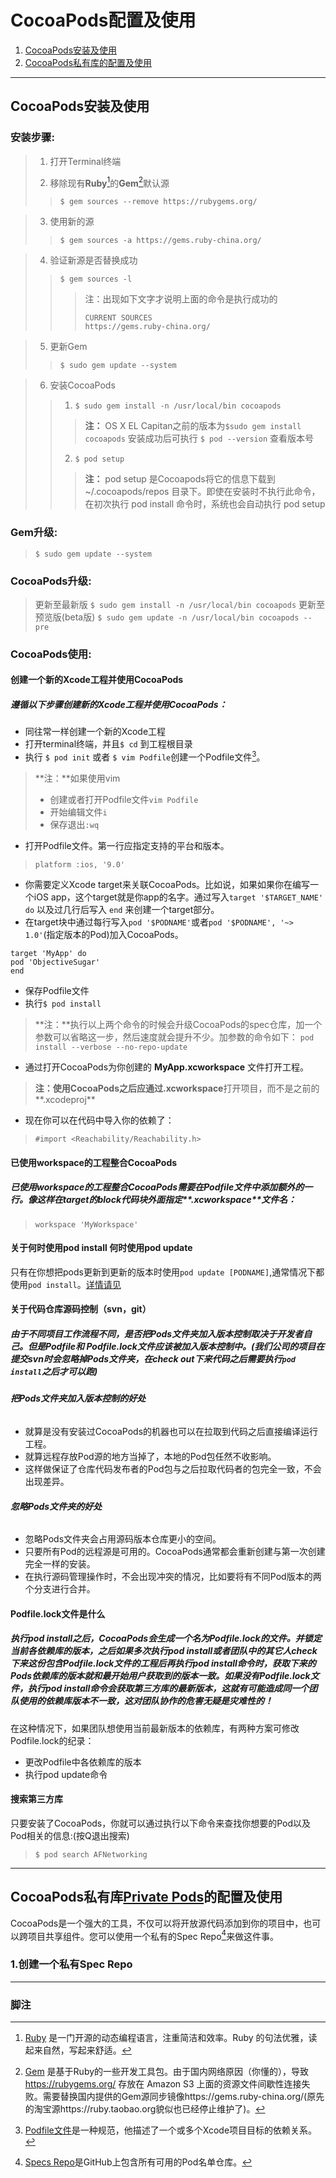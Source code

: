 CocoaPods配置及使用
========================

1.	[CocoaPods安装及使用](#CocoaPods安装及使用)
2.	[CocoaPods私有库的配置及使用](#CocoaPods私有库的配置及使用)

----------

CocoaPods安装及使用
-------------------------------

### **安装步骤:**
>  1. 打开Terminal终端
>  
>  2.   移除现有**Ruby**[^Ruby]的**Gem**[^Gem]默认源
>>  `$ gem sources --remove https://rubygems.org/`

>  3.   使用新的源
>>  `$ gem sources -a https://gems.ruby-china.org/`

>  4.   验证新源是否替换成功
>>  `$ gem sources -l`
>>>  注：出现如下文字才说明上面的命令是执行成功的
>>> ```
>>> CURRENT SOURCES 
>>> https://gems.ruby-china.org/
>>>```

>  5.   更新Gem
>> `$ sudo gem update --system`

>  6.   安装CocoaPods
>>1. `$ sudo gem install -n /usr/local/bin cocoapods`
>>>  **注：** OS X EL Capitan之前的版本为`$sudo gem install cocoapods`
>>> 安装成功后可执行 `$ pod --version` 查看版本号
>> 2.  `$ pod setup`
>>>  **注：** pod setup 是Cocoapods将它的信息下载到 ~/.cocoapods/repos 目录下。即使在安装时不执行此命令，在初次执行 pod install 命令时，系统也会自动执行 pod setup

### **Gem升级:**
> `$ sudo gem update --system`

### **CocoaPods升级:**
> 更新至最新版
>`$ sudo gem install -n /usr/local/bin cocoapods`
> 更新至预览版(beta版)
>`$ sudo gem update -n /usr/local/bin cocoapods --pre` 

### **CocoaPods使用:**
#### 创建一个新的Xcode工程并使用CocoaPods
##### 遵循以下步骤创建新的Xcode工程并使用CocoaPods：

 - 同往常一样创建一个新的Xcode工程
 - 打开terminal终端，并且`$ cd` 到工程根目录
 - 执行 `$ pod init` 或者 `$ vim Podfile`创建一个Podfile文件[^Podfile文件]。
 > **注：**如果使用vim
 >  - 创建或者打开Podfile文件`vim Podfile`
 >  - 开始编辑文件`i` 
 >  - 保存退出`:wq` 

 - 打开Podfile文件。第一行应指定支持的平台和版本。
 >`platform :ios, '9.0'`

 - 你需要定义Xcode target来关联CocoaPods。比如说，如果如果你在编写一个iOS app，这个target就是你app的名字。通过写入`target '$TARGET_NAME' do` 以及过几行后写入 `end` 来创建一个target部分。
 - 在target块中通过每行写入`pod '$PODNAME'`或者`pod '$PODNAME', '~> 1.0'`(指定版本的Pod)加入CocoaPods。
 ```
 target 'MyApp' do
pod 'ObjectiveSugar'
end
```

 - 保存Podfile文件
 - 执行`$ pod install`
 >**注：**执行以上两个命令的时候会升级CocoaPods的spec仓库，加一个参数可以省略这一步，然后速度就会提升不少。加参数的命令如下：
>`pod install --verbose --no-repo-update`

 - 通过打开CocoaPods为你创建的 **MyApp.xcworkspace** 文件打开工程。
 >**注：**使用CocoaPods之后应通过**.xcworkspace**打开项目，而不是之前的**.xcodeproj**

 - 现在你可以在代码中导入你的依赖了：
 >`#import <Reachability/Reachability.h>`


#### 已使用workspace的工程整合CocoaPods
##### 已使用workspace的工程整合CocoaPods需要在Podfile文件中添加额外的一行。像这样在target的block代码块外面指定**.xcworkspace**文件名：
> `workspace 'MyWorkspace'`

#### 关于何时使用pod install 何时使用pod update
只有在你想把pods更新到更新的版本时使用`pod update [PODNAME]`,通常情况下都使用`pod install`。[详情请见](https://guides.cocoapods.org/using/pod-install-vs-update.html)

#### 关于代码仓库源码控制（svn，git）
##### 由于不同项目工作流程不同，是否把Pods文件夹加入版本控制取决于开发者自己。但是**Podfile和 Podfile.lock文件应该被加入版本控制中**。(我们公司的项目在提交svn时会忽略掉Pods文件夹，在check out下来代码之后需要执行`pod install`之后才可以跑)

###### **把Pods文件夹加入版本控制的好处**
 - 就算是没有安装过CocoaPods的机器也可以在拉取到代码之后直接编译运行工程。
 - 就算远程存放Pod源的地方当掉了，本地的Pod包任然不收影响。
 - 这样做保证了仓库代码发布者的Pod包与之后拉取代码者的包完全一致，不会出现差异。
###### **忽略Pods文件夹的好处**
 - 忽略Pods文件夹会占用源码版本仓库更小的空间。
 - 只要所有Pod的远程源是可用的。CocoaPods通常都会重新创建与第一次创建完全一样的安装。
 - 在执行源码管理操作时，不会出现冲突的情况，比如要将有不同Pod版本的两个分支进行合并。 

#### Podfile.lock文件是什么
##### 执行pod install之后，CocoaPods会生成一个名为Podfile.lock的文件。并锁定当前各依赖库的版本，之后如果多次执行pod install或者团队中的其它人check下来这份包含Podfile.lock文件的工程后再执行pod install命令时，获取下来的Pods依赖库的版本就和最开始用户获取到的版本一致。如果没有Podfile.lock文件，执行pod install命令会获取第三方库的最新版本，这就有可能造成同一个团队使用的依赖库版本不一致，这对团队协作的危害无疑是灾难性的！
在这种情况下，如果团队想使用当前最新版本的依赖库，有两种方案可修改Podfile.lock的纪录：

 - 更改Podfile中各依赖库的版本
 - 执行pod update命令


#### 搜索第三方库
只要安装了CocoaPods，你就可以通过执行以下命令来查找你想要的Pod以及Pod相关的信息:(按Q退出搜索)
>   `$ pod search AFNetworking`


----------


CocoaPods私有库[Private Pods](https://guides.cocoapods.org/making/private-cocoapods.html)的配置及使用
--------------------------------------------------------------
CocoaPods是一个强大的工具，不仅可以将开放源代码添加到你的项目中，也可以跨项目共享组件。您可以使用一个私有的Spec Repo[^Spec Repo]来做这件事。

### 1.创建一个私有Spec Repo


----------
###  脚注
 [^Ruby]: [Ruby](https://www.ruby-lang.org/zh_cn/) 是一门开源的动态编程语言，注重简洁和效率。Ruby 的句法优雅，读起来自然，写起来舒适。

 [^Gem]: [Gem](https://rubygems.org/) 是基于Ruby的一些开发工具包。由于国内网络原因（你懂的），导致 https://rubygems.org/ 存放在 Amazon S3 上面的资源文件间歇性连接失败。需要替换国内提供的Gem源同步镜像https://gems.ruby-china.org/(原先的淘宝源https://ruby.taobao.org貌似也已经停止维护了)。

[^Podfile文件]: [Podfile文件](https://guides.cocoapods.org/using/the-podfile.html)是一种规范，他描述了一个或多个Xcode项目目标的依赖关系。

[^Spec]:[Podspec/Spec](https://guides.cocoapods.org/making/specs-and-specs-repo.html)文件描述了一个Pod库的一个版本。一个Pod随着时间的推移会拥有多个Spec。它囊括了许多相关信息包括：源码应该从哪里获取、什么文件需要被使用、需要应用的构建配置以及其他通用数据，如它的名称、版本和描述。

[^Spec Repo]:[Specs Repo](https://guides.cocoapods.org/making/specs-and-specs-repo.html)是GitHub上包含所有可用的Pod名单仓库。

